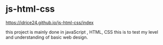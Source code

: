 # js-html-css
https://idrice24.github.io/js-html-css/index

this project is mainly done in javaScript , HTML, CSS
this is to test my level and understanding of basic web design.
